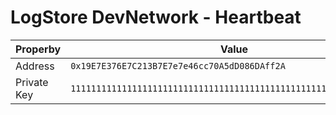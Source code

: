 # LogStore DevNetwork - Heartbeat

| Properby    | Value                                                              |
| ----------- | ------------------------------------------------------------------ |
| Address     | `0x19E7E376E7C213B7E7e7e46cc70A5dD086DAff2A`                       |
| Private Key | `1111111111111111111111111111111111111111111111111111111111111111` |
